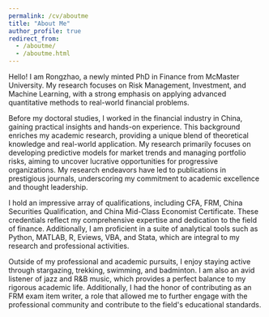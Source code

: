 ```yaml
---
permalink: /cv/aboutme
title: "About Me"
author_profile: true
redirect_from: 
  - /aboutme/
  - /aboutme.html
---
```


Hello! I am Rongzhao, a newly minted PhD in Finance from McMaster University. My research focuses on Risk Management, Investment, and Machine Learning, with a strong emphasis on applying advanced quantitative methods to real-world financial problems.

Before my doctoral studies, I worked in the financial industry in China, gaining practical insights and hands-on experience. This background enriches my academic research, providing a unique blend of theoretical knowledge and real-world application. My research primarily focuses on developing predictive models for market trends and managing portfolio risks, aiming to uncover lucrative opportunities for progressive organizations. My research endeavors have led to publications in prestigious journals, underscoring my commitment to academic excellence and thought leadership.

I hold an impressive array of qualifications, including CFA, FRM, China Securities Qualification, and China Mid-Class Economist Certificate. These credentials reflect my comprehensive expertise and dedication to the field of finance. Additionally, I am proficient in a suite of analytical tools such as Python, MATLAB, R, Eviews, VBA, and Stata, which are integral to my research and professional activities.

Outside of my professional and academic pursuits, I enjoy staying active through stargazing, trekking, swimming, and badminton. I am also an avid listener of jazz and R&B music, which provides a perfect balance to my rigorous academic life. Additionally, I had the honor of contributing as an FRM exam item writer, a role that allowed me to further engage with the professional community and contribute to the field's educational standards.
